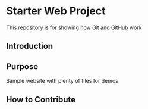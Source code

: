 # Starter Web Project

This repository is for showing how Git and GitHub work
## Introduction

## Purpose

Sample website with plenty of files for demos

## How to Contribute
